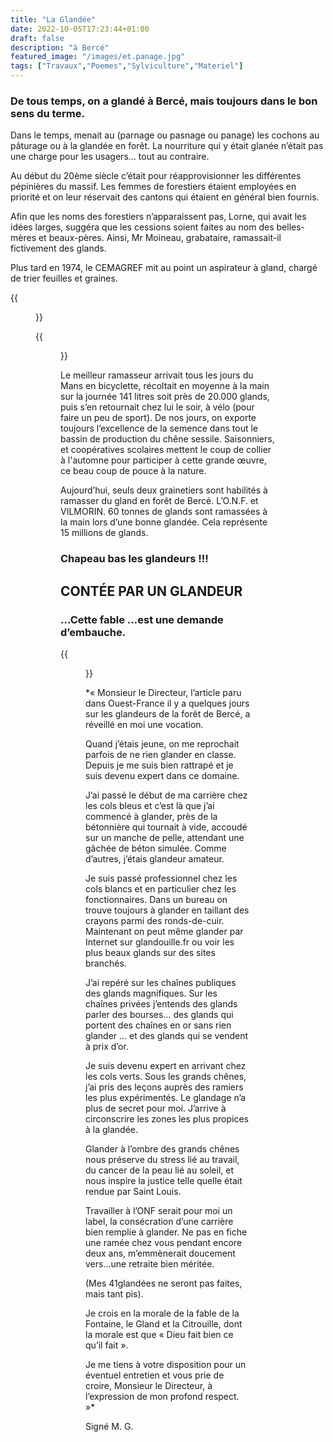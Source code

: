 ```yaml
---
title: "La Glandée"
date: 2022-10-05T17:23:44+01:00
draft: false
description: "à Bercé"
featured_image: "/images/et.panage.jpg"
tags: ["Travaux","Poemes","Sylviculture","Materiel"]
---
```


### De tous temps, on a glandé à Bercé, mais toujours dans le bon sens du terme. 

Dans le temps, menait au (parnage ou pasnage ou panage) les cochons au pâturage 
ou à la glandée en forêt. La nourriture qui y était glanée n’était pas une 
charge pour les usagers… tout au contraire.

Au début du 20ème siècle c’était pour réapprovisionner les différentes 
pépinières du massif.
Les femmes de forestiers étaient employées en priorité et on leur réservait 
des cantons qui étaient en général bien fournis. 

Afin que les noms des forestiers n’apparaissent pas, Lorne,
qui avait les idées larges, suggéra que les cessions soient
faites au nom des belles-mères et beaux-pères. 
Ainsi, Mr Moineau, grabataire, ramassait-il fictivement des glands.

Plus tard en 1974, le CEMAGREF mit au point un aspirateur à gland,
chargé de trier feuilles et graines.

{{<figure src="/images/articles/105b1-2.jpg" title="Aspirateur à glands accroché au vieux Same">}}
  
{{<figure src="/images/articles/105b1-3.jpg" title="plan de cet aspirateur à glands">}}

Le meilleur ramasseur arrivait tous les jours du Mans en bicyclette, 
  récoltait en moyenne à la main sur la journée 141 litres soit près
  de 20.000 glands, puis s’en retournait chez lui le soir, à vélo 
  (pour faire un peu de sport).
De nos jours, on exporte toujours l’excellence de la semence dans tout
  le bassin de production du chêne sessile. Saisonniers, et coopératives
  scolaires mettent le coup de collier à l'automne pour participer à 
  cette grande œuvre, ce beau coup de pouce à la nature. 
  
Aujourd’hui, seuls deux grainetiers sont habilités à ramasser 
  du gland en forêt de Bercé. L’O.N.F. et VILMORIN. 60 tonnes
  de glands sont ramassées à la main lors d’une bonne glandée.
  Cela représente 15 millions de glands. 
  
### Chapeau bas les glandeurs !!!

## CONTÉE PAR UN GLANDEUR
  
### …Cette fable …est une demande d’embauche.
  
{{<figure src="/images/articles/105b1-1.jpg" title="Le Gland et la Citrouille – La Fontaine">}}

*« Monsieur le Directeur, l’article paru dans Ouest-France il y a quelques jours 
  sur les glandeurs de la forêt de Bercé, a réveillé en moi une vocation. 
  
Quand j’étais jeune, on me reprochait parfois de ne rien glander en classe. 
Depuis je me suis bien rattrapé et je suis devenu expert dans ce domaine. 
  
J’ai passé le début de ma carrière chez les cols bleus et c’est là que 
  j’ai commencé à glander, près de la bétonnière qui tournait à vide, 
  accoudé sur un manche de pelle, attendant une gâchée de béton simulée.
Comme d’autres, j’étais glandeur amateur.
  
Je suis passé professionnel chez les cols blancs et en particulier 
  chez les fonctionnaires.
Dans un bureau on trouve toujours à glander en taillant des crayons
  parmi des ronds-de-cuir. 
Maintenant on peut même glander par Internet sur glandouille.fr
  ou voir les plus beaux glands sur des sites branchés. 
  
J’ai repéré sur les chaînes publiques des glands magnifiques.
Sur les chaînes privées j’entends des glands parler des bourses…
  des glands qui portent des chaînes en or sans rien glander …
  et des glands qui se vendent à prix d’or. 
  
Je suis devenu expert en arrivant chez les cols verts. 
Sous les grands chênes, j’ai pris des leçons auprès des
  ramiers les plus expérimentés.
Le glandage n’a plus de secret pour moi. 
J’arrive à circonscrire les zones les plus propices à la glandée. 
  
Glander à l’ombre des grands chênes nous préserve du stress lié au travail,
  du cancer de la peau lié au soleil, et nous inspire la justice telle 
  quelle était rendue par Saint Louis.
  
Travailler à l’ONF serait pour moi un label,
  la consécration d’une carrière bien remplie à glander.
Ne pas en fiche une ramée chez vous pendant encore deux ans, 
  m’emmènerait doucement vers…une retraite bien méritée.
  
(Mes 41glandées ne seront pas faites, mais tant pis). 
  
Je crois en la morale de la fable de la Fontaine, 
  le Gland et la Citrouille,
  dont la morale est que « Dieu fait bien ce qu’il fait ». 
  
Je me tiens à votre disposition pour un éventuel entretien 
  et vous prie de croire, Monsieur le Directeur, à l’expression de mon profond respect. »*  
  
Signé M. G.
